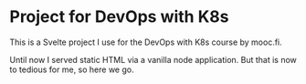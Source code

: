 # Project for DevOps with K8s

This is a Svelte project I use for the DevOps with K8s course by mooc.fi.

Until now I served static HTML via a vanilla node application.
But that is now to tedious for me, so here we go.
